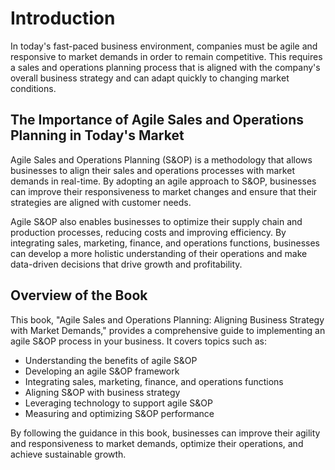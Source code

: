 Introduction
============

In today's fast-paced business environment, companies must be agile and responsive to market demands in order to remain competitive. This requires a sales and operations planning process that is aligned with the company's overall business strategy and can adapt quickly to changing market conditions.

The Importance of Agile Sales and Operations Planning in Today's Market
-----------------------------------------------------------------------

Agile Sales and Operations Planning (S&OP) is a methodology that allows businesses to align their sales and operations processes with market demands in real-time. By adopting an agile approach to S&OP, businesses can improve their responsiveness to market changes and ensure that their strategies are aligned with customer needs.

Agile S&OP also enables businesses to optimize their supply chain and production processes, reducing costs and improving efficiency. By integrating sales, marketing, finance, and operations functions, businesses can develop a more holistic understanding of their operations and make data-driven decisions that drive growth and profitability.

Overview of the Book
--------------------

This book, "Agile Sales and Operations Planning: Aligning Business Strategy with Market Demands," provides a comprehensive guide to implementing an agile S&OP process in your business. It covers topics such as:

* Understanding the benefits of agile S&OP
* Developing an agile S&OP framework
* Integrating sales, marketing, finance, and operations functions
* Aligning S&OP with business strategy
* Leveraging technology to support agile S&OP
* Measuring and optimizing S&OP performance

By following the guidance in this book, businesses can improve their agility and responsiveness to market demands, optimize their operations, and achieve sustainable growth.
